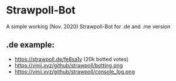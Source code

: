 # Strawpoll-Bot
A simple working (Nov. 2020) Strawpoll-Bot for .de and .me version

## .de example:
- https://strawpoll.de/fe8sa1y (20k botted votes)
- https://vinii.xyz/github/strawpoll/botting.png
- https://vinii.xyz/github/strawpoll/console_log.png
